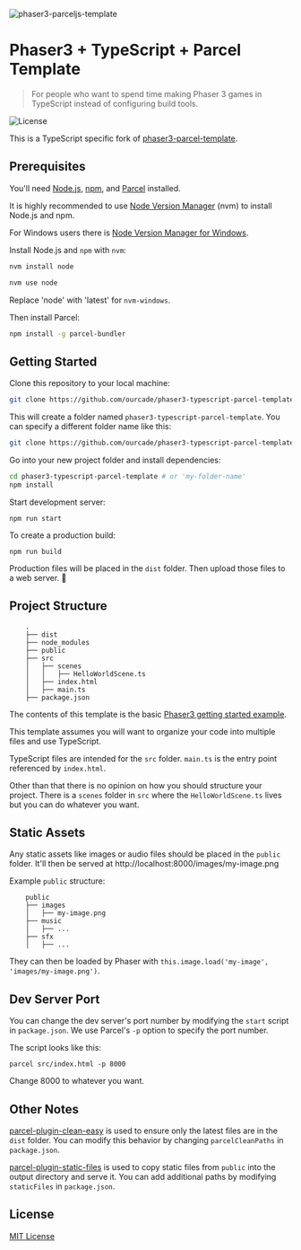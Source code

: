 ![phaser3-parceljs-template](https://user-images.githubusercontent.com/2236153/71606463-37a0da80-2b2e-11ea-9b5f-5d26ccc84f91.png)

# Phaser3 + TypeScript + Parcel Template
> For people who want to spend time making Phaser 3 games in TypeScript instead of configuring build tools.

![License](https://img.shields.io/badge/license-MIT-green)

This is a TypeScript specific fork of [phaser3-parcel-template](https://github.com/ourcade/phaser3-parcel-template).

## Prerequisites

You'll need [Node.js](https://nodejs.org/en/), [npm](https://www.npmjs.com/), and [Parcel](https://parceljs.org/) installed.

It is highly recommended to use [Node Version Manager](https://github.com/nvm-sh/nvm) (nvm) to install Node.js and npm.

For Windows users there is [Node Version Manager for Windows](https://github.com/coreybutler/nvm-windows).

Install Node.js and `npm` with `nvm`:

```bash
nvm install node

nvm use node
```

Replace 'node' with 'latest' for `nvm-windows`.

Then install Parcel:

```bash
npm install -g parcel-bundler
```

## Getting Started

Clone this repository to your local machine:

```bash
git clone https://github.com/ourcade/phaser3-typescript-parcel-template.git
```

This will create a folder named `phaser3-typescript-parcel-template`. You can specify a different folder name like this:

```bash
git clone https://github.com/ourcade/phaser3-typescript-parcel-template.git my-folder-name
```

Go into your new project folder and install dependencies:

```bash
cd phaser3-typescript-parcel-template # or 'my-folder-name'
npm install
```

Start development server:

```
npm run start
```

To create a production build:

```
npm run build
```

Production files will be placed in the `dist` folder. Then upload those files to a web server. 🎉

## Project Structure

```
    .
    ├── dist
    ├── node_modules
    ├── public
    ├── src
    │   ├── scenes
    │   │   ├── HelloWorldScene.ts
    │   ├── index.html
    │   ├── main.ts
    ├── package.json
```

The contents of this template is the basic [Phaser3 getting started example](http://phaser.io/tutorials/getting-started-phaser3/part5).

This template assumes you will want to organize your code into multiple files and use TypeScript.

TypeScript files are intended for the `src` folder. `main.ts` is the entry point referenced by `index.html`.

Other than that there is no opinion on how you should structure your project. There is a `scenes` folder in `src` where the `HelloWorldScene.ts` lives but you can do whatever you want.

## Static Assets

Any static assets like images or audio files should be placed in the `public` folder. It'll then be served at http://localhost:8000/images/my-image.png

Example `public` structure:

```
    public
    ├── images
    │   ├── my-image.png
    ├── music
    │   ├── ...
    ├── sfx
    │   ├── ...
```

They can then be loaded by Phaser with `this.image.load('my-image', 'images/my-image.png')`.

## Dev Server Port

You can change the dev server's port number by modifying the `start` script in `package.json`. We use Parcel's `-p` option to specify the port number.

The script looks like this:

```
parcel src/index.html -p 8000
```

Change 8000 to whatever you want.

## Other Notes

[parcel-plugin-clean-easy](https://github.com/lifuzhao100/parcel-plugin-clean-easy) is used to ensure only the latest files are in the `dist` folder. You can modify this behavior by changing `parcelCleanPaths` in `package.json`.

[parcel-plugin-static-files](https://github.com/elwin013/parcel-plugin-static-files-copy#readme) is used to copy static files from `public` into the output directory and serve it. You can add additional paths by modifying `staticFiles` in `package.json`.

## License

[MIT License](https://github.com/ourcade/phaser3-typescript-parcel-template/blob/master/LICENSE)

